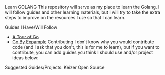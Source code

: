 Learn GOLANG
This repository will serve as my place to learn the Golang. I will follow guides and other learning materials, but I will try to take the extra steps to improve on the resources I use so that I can learn.

Guides I Have/Will Follow
- [A Tour of Go]([https://github.com/rahulsainlll/learn-go/edit/main/README.md](https://go.dev/tour/welcome/1))
- [Go By Expample](https://gobyexample.com)
Contributing
I don't know why you would contribute code (and I ask that you don't, this is for me to learn), but if you want to contribute, you can add guides you think I should use and/or project ideas below:

Suggested Guides/Projects: Keizer Open Source
